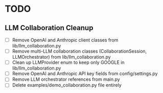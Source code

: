 # TODO

## LLM Collaboration Cleanup
- [ ] Remove OpenAI and Anthropic client classes from lib/llm_collaboration.py
- [ ] Remove multi-LLM collaboration classes (CollaborationSession, LLMOrchestrator) from lib/llm_collaboration.py
- [ ] Clean up LLMProvider enum to keep only GOOGLE in lib/llm_collaboration.py
- [ ] Remove OpenAI and Anthropic API key fields from config/settings.py
- [ ] Remove LLM orchestrator references from main.py
- [ ] Delete examples/demo_collaboration.py file entirely